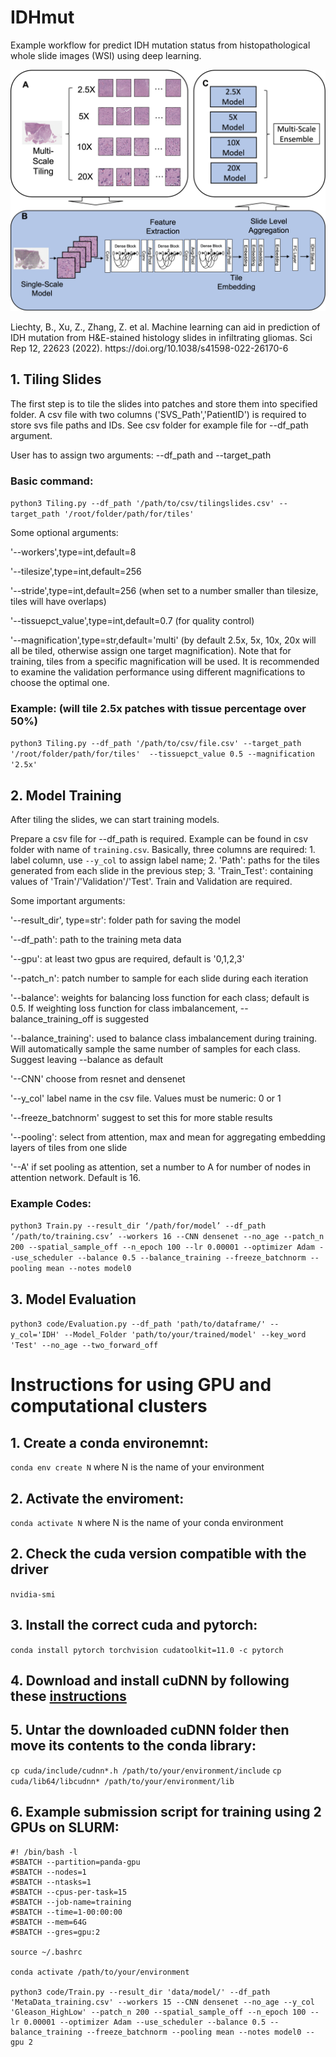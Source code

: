 # IDHmut
Example workflow for predict IDH mutation status from histopathological whole slide images (WSI) using deep learning.
<p align="left">
  <img src="/Figures/Workflow.png" width="600" title="workflow">
</p>
Liechty, B., Xu, Z., Zhang, Z. et al. Machine learning can aid in prediction of IDH mutation from H&E-stained histology slides in infiltrating gliomas. Sci Rep 12, 22623 (2022). https://doi.org/10.1038/s41598-022-26170-6

## 1. Tiling Slides
The first step is to tile the slides into patches and store them into specified folder. A csv file with two columns ('SVS_Path','PatientID') is required to store svs file paths and IDs. See csv folder for example file for --df_path argument.

User has to assign two arguments: --df_path and --target_path

### Basic command:

`python3 Tiling.py --df_path '/path/to/csv/tilingslides.csv' --target_path '/root/folder/path/for/tiles' `

Some optional arguments:

'--workers',type=int,default=8

'--tilesize',type=int,default=256

'--stride',type=int,default=256 (when set to a number smaller than tilesize, tiles will have overlaps)

'--tissuepct_value',type=int,default=0.7 (for quality control)

'--magnification',type=str,default='multi' (by default 2.5x, 5x, 10x, 20x will all be tiled, otherwise assign one target magnification). Note that for training, tiles from a specific magnification will be used. It is recommended to examine the validation performance using different magnifications to choose the optimal one. 

### Example: (will tile 2.5x patches with tissue percentage over 50%)

`python3 Tiling.py --df_path '/path/to/csv/file.csv' --target_path '/root/folder/path/for/tiles'  --tissuepct_value 0.5 --magnification '2.5x'`


## 2. Model Training

After tiling the slides, we can start training models. 

Prepare a csv file for --df_path is required. Example can be found in csv folder with name of `training.csv`. Basically, three columns are required: 1. label column, use `--y_col` to assign label name; 2. 'Path': paths for the tiles generated from each slide in the previous step; 3. 'Train_Test': containing values of 'Train'/'Validation'/'Test'. Train and Validation are required.

Some important arguments:

'--result_dir', type=str': folder path for saving the model

'--df_path': path to the training meta data

'--gpu': at least two gpus are required, default is '0,1,2,3'

'--patch_n': patch number to sample for each slide during each iteration 

'--balance': weights for balancing loss function for each class; default is 0.5. If weighting loss function for class imbalancement, --balance_training_off is suggested

'--balance_training': used to balance class imbalancement during training. Will automatically sample the same number of samples for each class. Suggest leaving --balance as default

'--CNN' choose from resnet and densenet

'--y_col' label name in the csv file. Values must be numeric: 0 or 1

'--freeze_batchnorm' suggest to set this for more stable results

'--pooling': select from attention, max and mean for aggregating embedding layers of tiles from one slide

'--A' if set pooling as attention, set a number to A for number of nodes in attention network. Default is 16.

### Example Codes:

`python3 Train.py --result_dir ‘/path/for/model’ --df_path ‘/path/to/training.csv’ --workers 16 --CNN densenet --no_age --patch_n 200 --spatial_sample_off --n_epoch 100 --lr 0.00001 --optimizer Adam --use_scheduler --balance 0.5 --balance_training --freeze_batchnorm --pooling mean --notes model0`

## 3. Model Evaluation
`python3 code/Evaluation.py --df_path 'path/to/dataframe/' --y_col='IDH' --Model_Folder 'path/to/your/trained/model' --key_word 'Test' --no_age --two_forward_off`


# Instructions for using GPU and computational clusters
## 1. Create a conda environemnt:
`conda env create N` where N is the name of your environment

## 2. Activate the enviroment:
`conda activate N` where N is the name of your conda environment

## 2. Check the cuda version compatible with the driver
`nvidia-smi`

## 3. Install the correct cuda and pytorch:
`conda install pytorch torchvision cudatoolkit=11.0 -c pytorch`

## 4. Download and install cuDNN by following these [instructions](https://docs.nvidia.com/deeplearning/cudnn/install-guide/index.html)

## 5. Untar the downloaded cuDNN folder then move its contents to the conda library:
`cp cuda/include/cudnn*.h /path/to/your/environment/include`
`cp cuda/lib64/libcudnn* /path/to/your/environment/lib`

## 6. Example submission script for training using 2 GPUs on SLURM:

```
#! /bin/bash -l
#SBATCH --partition=panda-gpu
#SBATCH --nodes=1
#SBATCH --ntasks=1
#SBATCH --cpus-per-task=15
#SBATCH --job-name=training
#SBATCH --time=1-00:00:00
#SBATCH --mem=64G
#SBATCH --gres=gpu:2

source ~/.bashrc

conda activate /path/to/your/environment

python3 code/Train.py --result_dir 'data/model/' --df_path 'MetaData_training.csv' --workers 15 --CNN densenet --no_age --y_col 'Gleason_HighLow' --patch_n 200 --spatial_sample_off --n_epoch 100 --lr 0.00001 --optimizer Adam --use_scheduler --balance 0.5 --balance_training --freeze_batchnorm --pooling mean --notes model0 --gpu 2
```
